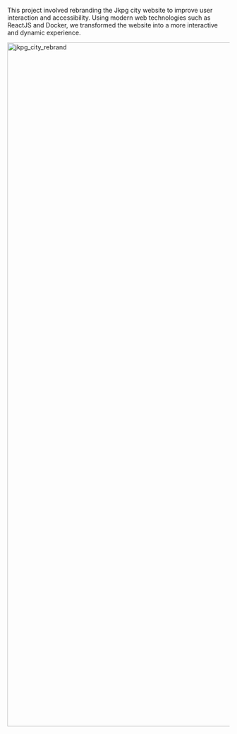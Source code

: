 This project involved rebranding the Jkpg city website to improve user interaction and accessibility. Using modern web technologies such as ReactJS and Docker, we transformed the website into a more interactive and dynamic experience.

<img width="1552" alt="jkpg_city_rebrand" src="https://github.com/user-attachments/assets/0c784581-fc0a-4079-8c7e-d6e95b5b8bc0" />
